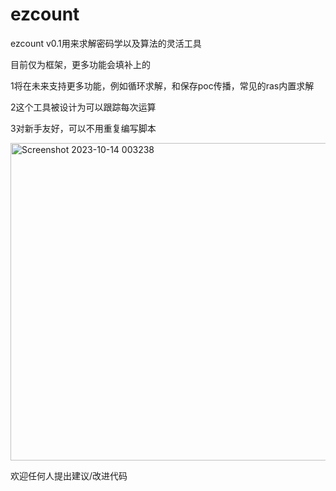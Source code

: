 # ezcount
ezcount v0.1用来求解密码学以及算法的灵活工具

目前仅为框架，更多功能会填补上的

1将在未来支持更多功能，例如循环求解，和保存poc传播，常见的ras内置求解

2这个工具被设计为可以跟踪每次运算

3对新手友好，可以不用重复编写脚本


<img width="508" alt="Screenshot 2023-10-14 003238" src="https://github.com/fsaza/ezcount/assets/90552883/9868dd04-5b32-4123-a2b6-5f9a824da55e">

欢迎任何人提出建议/改进代码
